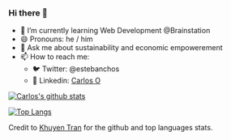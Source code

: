### Hi there 👋
- 🌱 I’m currently learning Web Development @Brainstation
- 😄 Pronouns: he / him
- 💬 Ask me about sustainability and economic empowerement
- 📫 How to reach me: 
  - 🐦 Twitter: @estebanchos
  - 🏢 Linkedin: [Carlos O](https://www.linkedin.com/in/carlosocampo/)
  
[![Carlos's github stats](https://github-readme-stats.vercel.app/api?username=estebanchos&count_private=true&show_icons=true&theme=tokyonight&hide_rank=false)](https://github.com/anuraghazra/github-readme-stats)

[![Top Langs](https://github-readme-stats.vercel.app/api/top-langs/?username=estebanchos)](https://github.com/anuraghazra/github-readme-stats)


Credit to [Khuyen Tran](https://github.com/anuraghazra/github-readme-stats.git) for the github and top languages stats.

<!--
**estebanchos/estebanchos** is a ✨ _special_ ✨ repository because its `README.md` (this file) appears on your GitHub profile.

Here are some ideas to get you started:

- 🔭 I’m currently working on ...
 ...
- 👯 I’m looking to collaborate on ...
- 🤔 I’m looking for help with ...
- 
- 

- ⚡ Fun fact: ...
-->

